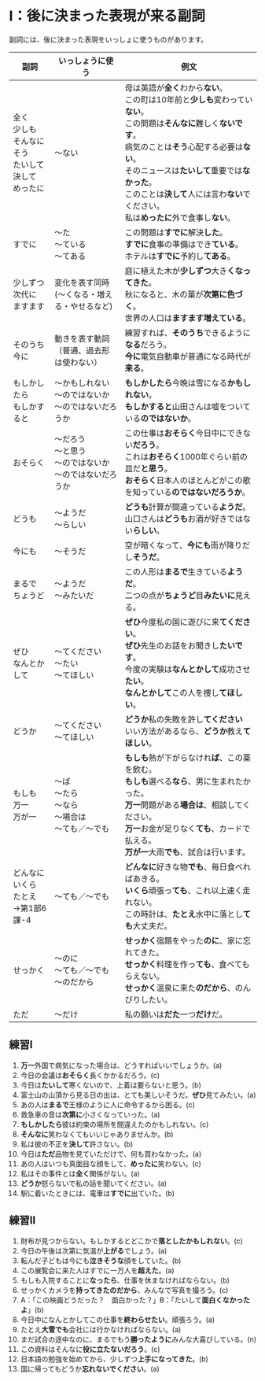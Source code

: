# I：後に決まった表現が来る副詞

副詞には、後に決まった表現をいっしょに使うものがあります。

副詞 | いっしょうに使う | 例文
---|---|---
全く<br>少しも<br>そんなに<br>そう<br>たいして<br>決して<br>めったに | ～ない | 母は英語が**全く**わから**ない**。<br>この町は10年前と**少しも**変わってい**ない**。<br>この問題は**そんなに**難しく**ないです**。<br>病気のことは**そう**心配する必要は**ない**。<br>そのニュースは**たいして**重要では**なかった**。<br>このことは**決して**人には言わ**ない**でください。<br>私は**めったに**外で食事し**ない**。
すでに | ～た<br>～ている<br>～てある | この問題は**すでに**解決**した**。<br>**すでに**食事の準備はでき**ている**。<br>ホテルは**すでに**予約し**てある**。
少しずつ<br>次代に<br>ますます | 変化を表す同時<br>(～くなる・増える・やせるなど) | 庭に植えた木が**少しずつ**大き**くなってきた**。<br>秋になると、木の葉が**次第に色づく**。<br>世界の人口は**ますます増えている**。
そのうち<br>今に | 動きを表す動詞<br>（普通、過去形は使わない） | 練習すれば、**そのうち**できるように**なる**だろう。<br>**今に**電気自動車が普通になる時代が**来る**。
もしかしたら<br>もしかすると | ～かもしれない<br>～のではないか<br>～のではないだろうか | **もしかしたら**今晩は雪になる**かもしれない**。<br>**もしかすると**山田さんは嘘をついている**のではないか**。
おそらく | ～だろう<br>～と思う<br>～のではないか<br>～のではないだろうか | この仕事は**おそらく**今日中にできない**だろう**。<br>これは**おそらく**1000年ぐらい前の皿だ**と思う**。<br>**おそらく**日本人のほとんどがこの歌を知っている**のではないだろうか**。
どうも | ～ようだ<br>～らしい | **どうも**計算が間違っている**ようだ**。<br>山口さんは**どうも**お酒が好きではない**らしい**。
今にも | ～そうだ | 空が暗くなって、**今にも**雨が降りだし**そうだ**。
まるで<br>ちょうど | ～ようだ<br>～みたいだ | この人形は**まるで**生きている**ようだ**。<br>二つの点が**ちょうど**目**みたいに**見える。
ぜひ<br>なんとかして | ～てください<br>～たい<br>～てほしい | **ぜひ**今度私の国に遊びに来**てください**。<br>**ぜひ**先生のお話をお聞きし**たいです**。<br>今度の実験は**なんとかして**成功させ**たい**。<br>**なんとかして**この人を捜し**てほしい**。
どうか | ～てください<br>～てほしい | **どうか**私の失敗を許し**てください**<br>いい方法があるなら、**どうか**教え**てほしい**。
もしも<br>万一<br>万が一 | ～ば<br>～たら<br>～なら<br>～場合は<br>～ても／～でも | **もしも**熱が下がらなけれ**ば**、この薬を飲む。<br>**もしも**選べる**なら**、男に生まれたかった。<br>**万一**問題がある**場合は**、相談してください。<br>**万一**お金が足りなく**ても**、カードで払える。<br>**万が一**大雨**でも**、試合は行います。
どんなに<br>いくら<br>たとえ<br>→第1部6課-4 | ～ても／～でも | **どんなに**好きな物**でも**、毎日食べればあきる。<br>**いくら**頑張っ**ても**、これ以上速く走れない。<br>この時計は、**たとえ**水中に落とし**ても**大丈夫だ。
せっかく | ～のに<br>～ても／～でも<br>～のだから | **せっかく**宿題をやった**のに**、家に忘れてきた。<br>**せっかく**料理を作っ**ても**、食べてもらえない。<br>**せっかく**温泉に来た**のだから**、のんびりしたい。
ただ | ～だけ | 私の願いは**だた**一つ**だけ**だ。

## 練習Ⅰ

1. **万一**外国で病気になった場合は、どうすればいいでしょうか。(a)
2. 今日の会議は**おそらく**長くかかるだろう。(c)
3. 今日は**たいして**寒くないので、上着は要らないと思う。(b)
4. 富士山の山頂から見る日の出は、とても美しいそうだ。**ぜひ**見てみたい。(a)
5. あの人は**まるで**王様のように人に命令するから困る。(c)
6. 救急車の音は**次第に**小さくなっていった。(a)
7. **もしかしたら**彼は約束の場所を間違えたのかもしれない。(c)
8. **そんなに**笑わなくてもいいじゃありませんか。(b)
9. 私は彼の不正を**決して**許さない。(b)
10. 今日は**ただ**品物を見ていただけで、何も買わなかった。(a)
11. あの人はいつも真面目な顔をして、**めったに**笑わない。(c)
12. 私はその事件とは**全く**関係がない。(a)
13. **どうか**怒らないで私の話を聞いてください。(a)
14. 駅に着いたときには、電車は**すでに**出ていた。(b)

## 練習Ⅱ

1. 財布が見つからない。もしかするとどこかで**落としたかもしれない**。(c)
2. 今日の午後は次第に気温が**上がる**でしょう。(a)
3. 転んだ子どもは今にも**泣きそうな**顔をしていた。(b)
4. この展覧会に来た人はすでに一万人を**超えた**。(a)
5. もしも入院することに**なったら**、仕事を休まなければならない。(b)
6. せっかくカメラを**持ってきたのだから**、みんなで写真を撮ろう。(c)
7. A：「この映画どうだった？　面白かった？」B：「たいして**面白くなかったよ**」(b)
8. 今日中になんとかしてこの仕事を**終わらせたい**。頑張ろう。(a)
9. たとえ**大雪でも**会社には行かなければならない。(a)
10. まだ試合の途中なのに、まるでもう**勝ったように**みんな大喜びしている。(n) 
11. この資料はそんなに**役に立たないだろう**。(c)
12. 日本語の勉強を始めてから、少しずつ**上手になってきた**。(b)
13. 国に帰ってもどうか**忘れないでください**。(a)